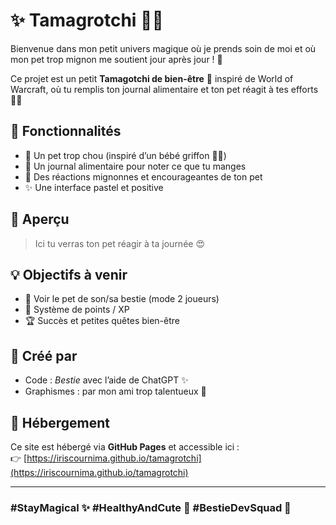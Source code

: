 # ✨ Tamagrotchi 💖🐾

Bienvenue dans mon petit univers magique où je prends soin de moi et où mon pet trop mignon me soutient jour après jour ! 🎀

Ce projet est un petit **Tamagotchi de bien-être** 🌱 inspiré de World of Warcraft, où tu remplis ton journal alimentaire et ton pet réagit à tes efforts 💪💕

## 🌸 Fonctionnalités

- 🐾 Un pet trop chou (inspiré d’un bébé griffon 🦁🦅)
- 🍱 Un journal alimentaire pour noter ce que tu manges
- 💬 Des réactions mignonnes et encourageantes de ton pet
- ✨ Une interface pastel et positive

## 📸 Aperçu

> Ici tu verras ton pet réagir à ta journée 😍

## 💡 Objectifs à venir

- 💌 Voir le pet de son/sa bestie (mode 2 joueurs)
- 🧚 Système de points / XP
- 🏆 Succès et petites quêtes bien-être

## 💖 Créé par

- Code : *Bestie* avec l’aide de ChatGPT ✨
- Graphismes : par mon ami trop talentueux 🎨

## 🔮 Hébergement

Ce site est hébergé via **GitHub Pages** et accessible ici :  
👉 [https://iriscournima.github.io/tamagrotchi](https://iriscournima.github.io/tamagrotchi)

---

### #StayMagical ✨ #HealthyAndCute 💅 #BestieDevSquad 🧸
